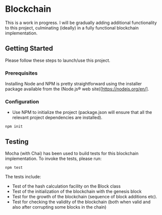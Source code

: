 # Blockchain

This is a work in progress. I will be gradually adding additional functionality to this project, culminating (ideally) in a fully functional blockchain implementation.

## Getting Started

Please follow these steps to launch/use this project.

### Prerequisites

Installing Node and NPM is pretty straightforward using the installer package available from the (Node.js® web site)[https://nodejs.org/en/].

### Configuration

- Use NPM to initialize the project (package.json will ensure that all the relevant project dependencies are installed).
```
npm init
```

## Testing

Mocha (with Chai) has been used to build tests for this blockchain implementation. To invoke the tests, please run:

```
npm test
```

The tests include:
- Test of the hash calculation facility on the Block class
- Test of the initialization of the blockchain with the genesis block
- Test for the growth of the blockchain (sequence of block additions etc).
- Test for checking the validity of the blockchain (both when valid and also after corrupting some blocks in the chain)
